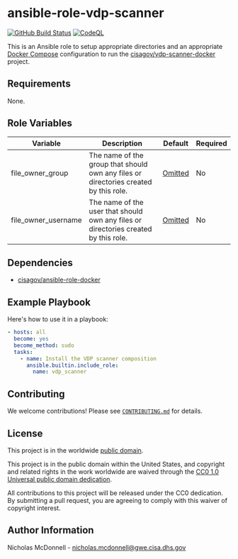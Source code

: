 # ansible-role-vdp-scanner #

[![GitHub Build Status](https://github.com/cisagov/ansible-role-vdp-scanner/workflows/build/badge.svg)](https://github.com/cisagov/ansible-role-vdp-scanner/actions)
[![CodeQL](https://github.com/cisagov/ansible-role-vdp-scanner/workflows/CodeQL/badge.svg)](https://github.com/cisagov/ansible-role-vdp-scanner/actions/workflows/codeql-analysis.yml)

This is an Ansible role to setup appropriate directories and an appropriate
[Docker Compose](https://docs.docker.com/compose/) configuration to run the
[cisagov/vdp-scanner-docker](https://github.com/cisagov/vdp-scanner-docker)
project.

## Requirements ##

None.

## Role Variables ##

| Variable | Description | Default | Required |
|----------|-------------|---------|----------|
| file_owner_group | The name of the group that should own any files or directories created by this role. | [Omitted](https://docs.ansible.com/ansible/latest/user_guide/playbooks_filters.html#making-variables-optional) | No |
| file_owner_username | The name of the user that should own any files or directories created by this role. | [Omitted](https://docs.ansible.com/ansible/latest/user_guide/playbooks_filters.html#making-variables-optional) | No |

## Dependencies ##

- [cisagov/ansible-role-docker](https://github.com/cisagov/ansible-role-docker)

## Example Playbook ##

Here's how to use it in a playbook:

```yaml
- hosts: all
  become: yes
  become_method: sudo
  tasks:
    - name: Install the VDP scanner composition
      ansible.builtin.include_role:
        name: vdp_scanner
```

## Contributing ##

We welcome contributions!  Please see [`CONTRIBUTING.md`](CONTRIBUTING.md) for
details.

## License ##

This project is in the worldwide [public domain](LICENSE).

This project is in the public domain within the United States, and
copyright and related rights in the work worldwide are waived through
the [CC0 1.0 Universal public domain
dedication](https://creativecommons.org/publicdomain/zero/1.0/).

All contributions to this project will be released under the CC0
dedication. By submitting a pull request, you are agreeing to comply
with this waiver of copyright interest.

## Author Information ##

Nicholas McDonnell - <nicholas.mcdonnell@gwe.cisa.dhs.gov>
